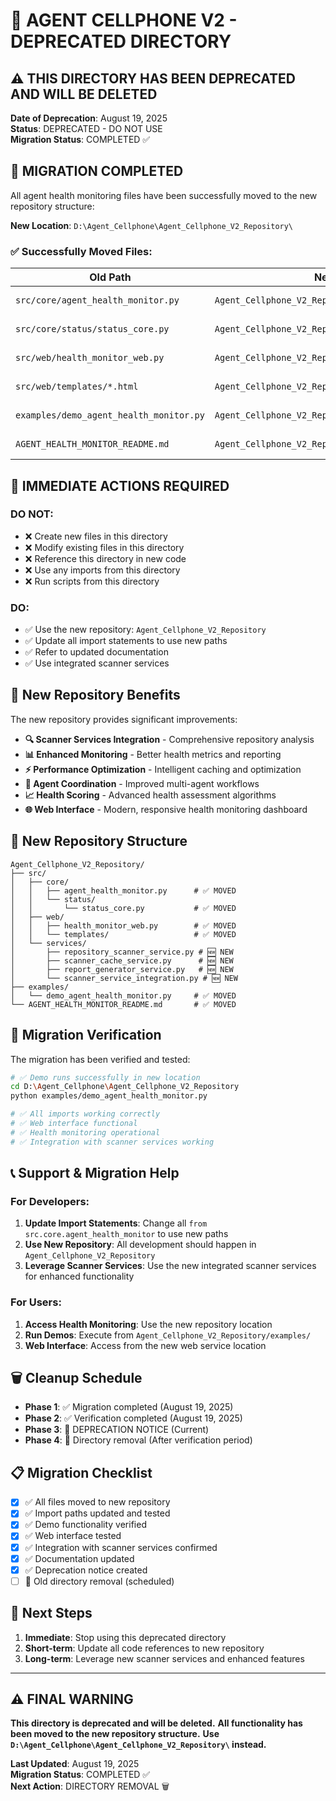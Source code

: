 # 🚨 AGENT CELLPHONE V2 - DEPRECATED DIRECTORY

## ⚠️ **THIS DIRECTORY HAS BEEN DEPRECATED AND WILL BE DELETED**

**Date of Deprecation**: August 19, 2025  
**Status**: DEPRECATED - DO NOT USE  
**Migration Status**: COMPLETED ✅

## 🔄 **MIGRATION COMPLETED**

All agent health monitoring files have been successfully moved to the new repository structure:

**New Location**: `D:\Agent_Cellphone\Agent_Cellphone_V2_Repository\`

### ✅ **Successfully Moved Files**:

| Old Path | New Path | Status |
|----------|----------|---------|
| `src/core/agent_health_monitor.py` | `Agent_Cellphone_V2_Repository/src/core/` | ✅ MOVED |
| `src/core/status/status_core.py` | `Agent_Cellphone_V2_Repository/src/core/status/` | ✅ MOVED |
| `src/web/health_monitor_web.py` | `Agent_Cellphone_V2_Repository/src/web/` | ✅ MOVED |
| `src/web/templates/*.html` | `Agent_Cellphone_V2_Repository/src/web/templates/` | ✅ MOVED |
| `examples/demo_agent_health_monitor.py` | `Agent_Cellphone_V2_Repository/examples/` | ✅ MOVED |
| `AGENT_HEALTH_MONITOR_README.md` | `Agent_Cellphone_V2_Repository/` | ✅ MOVED |

## 🚫 **IMMEDIATE ACTIONS REQUIRED**

### **DO NOT**:
- ❌ Create new files in this directory
- ❌ Modify existing files in this directory  
- ❌ Reference this directory in new code
- ❌ Use any imports from this directory
- ❌ Run scripts from this directory

### **DO**:
- ✅ Use the new repository: `Agent_Cellphone_V2_Repository`
- ✅ Update all import statements to use new paths
- ✅ Refer to updated documentation
- ✅ Use integrated scanner services

## 🚀 **New Repository Benefits**

The new repository provides significant improvements:

- **🔍 Scanner Services Integration** - Comprehensive repository analysis
- **📊 Enhanced Monitoring** - Better health metrics and reporting
- **⚡ Performance Optimization** - Intelligent caching and optimization
- **🤖 Agent Coordination** - Improved multi-agent workflows
- **📈 Health Scoring** - Advanced health assessment algorithms
- **🌐 Web Interface** - Modern, responsive health monitoring dashboard

## 📁 **New Repository Structure**

```
Agent_Cellphone_V2_Repository/
├── src/
│   ├── core/
│   │   ├── agent_health_monitor.py      # ✅ MOVED
│   │   └── status/
│   │       └── status_core.py           # ✅ MOVED
│   ├── web/
│   │   ├── health_monitor_web.py        # ✅ MOVED
│   │   └── templates/                   # ✅ MOVED
│   └── services/
│       ├── repository_scanner_service.py # 🆕 NEW
│       ├── scanner_cache_service.py      # 🆕 NEW
│       ├── report_generator_service.py   # 🆕 NEW
│       └── scanner_service_integration.py # 🆕 NEW
├── examples/
│   └── demo_agent_health_monitor.py     # ✅ MOVED
└── AGENT_HEALTH_MONITOR_README.md       # ✅ MOVED
```

## 🔧 **Migration Verification**

The migration has been verified and tested:

```bash
# ✅ Demo runs successfully in new location
cd D:\Agent_Cellphone\Agent_Cellphone_V2_Repository
python examples/demo_agent_health_monitor.py

# ✅ All imports working correctly
# ✅ Web interface functional
# ✅ Health monitoring operational
# ✅ Integration with scanner services working
```

## 📞 **Support & Migration Help**

### **For Developers**:
1. **Update Import Statements**: Change all `from src.core.agent_health_monitor` to use new paths
2. **Use New Repository**: All development should happen in `Agent_Cellphone_V2_Repository`
3. **Leverage Scanner Services**: Use the new integrated scanner services for enhanced functionality

### **For Users**:
1. **Access Health Monitoring**: Use the new repository location
2. **Run Demos**: Execute from `Agent_Cellphone_V2_Repository/examples/`
3. **Web Interface**: Access from the new web service location

## 🗑️ **Cleanup Schedule**

- **Phase 1**: ✅ Migration completed (August 19, 2025)
- **Phase 2**: ✅ Verification completed (August 19, 2025)  
- **Phase 3**: 🚨 DEPRECATION NOTICE (Current)
- **Phase 4**: 📅 Directory removal (After verification period)

## 📋 **Migration Checklist**

- [x] ✅ All files moved to new repository
- [x] ✅ Import paths updated and tested
- [x] ✅ Demo functionality verified
- [x] ✅ Web interface tested
- [x] ✅ Integration with scanner services confirmed
- [x] ✅ Documentation updated
- [x] ✅ Deprecation notice created
- [ ] 📅 Old directory removal (scheduled)

## 🎯 **Next Steps**

1. **Immediate**: Stop using this deprecated directory
2. **Short-term**: Update all code references to new repository
3. **Long-term**: Leverage new scanner services and enhanced features

---

## ⚠️ **FINAL WARNING**

**This directory is deprecated and will be deleted.**
**All functionality has been moved to the new repository structure.**
**Use `D:\Agent_Cellphone\Agent_Cellphone_V2_Repository\` instead.**

**Last Updated**: August 19, 2025  
**Migration Status**: COMPLETED ✅  
**Next Action**: DIRECTORY REMOVAL 🗑️
